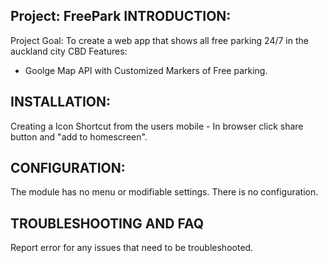 Project: FreePark
INTRODUCTION:
---------------------------------
Project Goal: To create a  web app that shows all free parking 24/7 in the auckland city CBD
Features: 	
* Goolge Map API with Customized Markers of Free parking.


INSTALLATION:
---------------------------------
Creating a Icon Shortcut from the users mobile - In browser click share button and "add to homescreen".


CONFIGURATION:
---------------------------------
The module has no menu or modifiable settings.  There is no
configuration.


TROUBLESHOOTING AND FAQ
---------------------------------
Report error for any issues that need to be troubleshooted.


